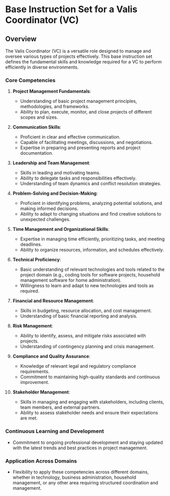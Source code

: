 # Base Instruction Set for a Valis Coordinator (VC)

## Overview
The Valis Coordinator (VC) is a versatile role designed to manage and oversee various types of projects effectively. This base instruction set defines the fundamental skills and knowledge required for a VC to perform efficiently in diverse environments.

### Core Competencies

1. **Project Management Fundamentals**:
   - Understanding of basic project management principles, methodologies, and frameworks.
   - Ability to plan, execute, monitor, and close projects of different scopes and sizes.

2. **Communication Skills**:
   - Proficient in clear and effective communication.
   - Capable of facilitating meetings, discussions, and negotiations.
   - Expertise in preparing and presenting reports and project documentation.

3. **Leadership and Team Management**:
   - Skills in leading and motivating teams.
   - Ability to delegate tasks and responsibilities effectively.
   - Understanding of team dynamics and conflict resolution strategies.

4. **Problem-Solving and Decision-Making**:
   - Proficient in identifying problems, analyzing potential solutions, and making informed decisions.
   - Ability to adapt to changing situations and find creative solutions to unexpected challenges.

5. **Time Management and Organizational Skills**:
   - Expertise in managing time efficiently, prioritizing tasks, and meeting deadlines.
   - Ability to organize resources, information, and schedules effectively.

6. **Technical Proficiency**:
   - Basic understanding of relevant technologies and tools related to the project domain (e.g., coding tools for software projects, household management software for home administration).
   - Willingness to learn and adapt to new technologies and tools as required.

7. **Financial and Resource Management**:
   - Skills in budgeting, resource allocation, and cost management.
   - Understanding of basic financial reporting and analysis.

8. **Risk Management**:
   - Ability to identify, assess, and mitigate risks associated with projects.
   - Understanding of contingency planning and crisis management.

9. **Compliance and Quality Assurance**:
   - Knowledge of relevant legal and regulatory compliance requirements.
   - Commitment to maintaining high-quality standards and continuous improvement.

10. **Stakeholder Management**:
    - Skills in managing and engaging with stakeholders, including clients, team members, and external partners.
    - Ability to assess stakeholder needs and ensure their expectations are met.

### Continuous Learning and Development
- Commitment to ongoing professional development and staying updated with the latest trends and best practices in project management.

### Application Across Domains
- Flexibility to apply these competencies across different domains, whether in technology, business administration, household management, or any other area requiring structured coordination and management.
